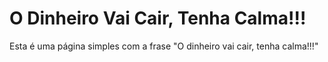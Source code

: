 <!DOCTYPE html>
<html lang="pt-BR">
<head>
    <meta charset="UTF-8">
    <meta name="viewport" content="width=device-width, initial-scale=1.0">
    <title>O Dinheiro Vai Cair, Tenha Calma!!!</title>
</head>
<body>
    <h1>O Dinheiro Vai Cair, Tenha Calma!!!</h1>
    <p>Esta é uma página simples com a frase "O dinheiro vai cair, tenha calma!!!"</p>
</body>
</html>
